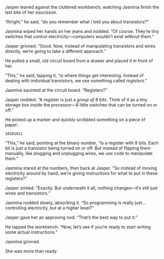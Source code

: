
Jasper leaned against the cluttered workbench, watching Jasmina finish the last bite of her *saucisson*.  

“Alright,” he said, “do you remember what I told you about transistors?”  

Jasmina wiped her hands on her jeans and nodded. “Of course. They’re tiny switches that control electricity—computers wouldn’t exist without them.”  

Jasper grinned. “Good. Now, instead of manipulating transistors and wires directly, we’re going to take a different approach.”  

He pulled a small, old circuit board from a drawer and placed it in front of her.  

“This,” he said, tapping it, “is where things get interesting. Instead of dealing with individual transistors, we use something called *registers*.”  

Jasmina squinted at the circuit board. “Registers?”  

Jasper nodded. “A register is just a *group of 8 bits*. Think of it as a tiny storage box inside the processor—8 little switches that can be turned on or off.”  

He picked up a marker and quickly scribbled something on a piece of paper:  

`10101011`  

“This,” he said, pointing at the binary number, “is a register with 8 bits. Each bit is just a transistor being turned on or off. But instead of flipping them manually, like plugging and unplugging wires, we use *code* to manipulate them.”  

Jasmina stared at the numbers, then back at Jasper. “So instead of moving electricity around by hand, we’re giving instructions for what to put in these registers?”  

Jasper smiled. “Exactly. But underneath it all, nothing changes—it’s *still* just wires and transistors.”  

Jasmina nodded slowly, absorbing it. “So programming is really just… controlling electricity, but at a higher level?”  

Jasper gave her an approving nod. “That’s the best way to put it.”  

He tapped the workbench. “Now, let’s see if you’re ready to start writing some actual instructions.”  

Jasmina grinned.  

She was more than ready.

